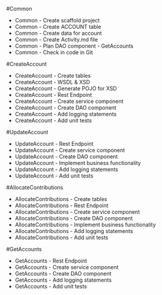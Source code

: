 #Common
* Common - Create scaffold project
* Common - Create ACCOUNT table
* Common - Create data for account
* Common - Create Activity.md file
* Common - Plan DAO component - GetAccounts
* Common - Check in code in Git

#CreateAccount
* CreateAccount - Create tables
* CreateAccount - WSDL & XSD
* CreateAccount - Generate POJO for XSD
* CreateAccount - Rest Endpoint
* CreateAccount - Create service component
* CreateAccount - Create DAO component
* CreateAccount - Add logging statements
* CreateAccount - Add unit tests

#UpdateAccount
* UpdateAccount - Rest Endpoint
* UpdateAccount - Create service component
* UpdateAccount - Create DAO component
* UpdateAccount - Implement business functionality
* UpdateAccount - Add logging statements
* UpdateAccount - Add unit tests

#AllocateContributions
* AllocateContributions - Create tables
* AllocateContributions - Rest Endpoint
* AllocateContributions - Create service component
* AllocateContributions - Create DAO component
* AllocateContributions - Implement business functionality
* AllocateContributions - Add logging statements
* AllocateContributions - Add unit tests

#GetAccounts
* GetAccounts - Rest Endpoint
* GetAccounts - Create service component
* GetAccounts - Create DAO component
* GetAccounts - Add logging statements
* GetAccounts - Add unit tests
